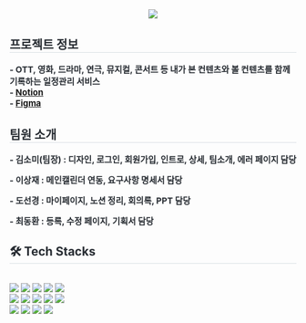 <div align= "center">
    <img src="https://capsule-render.vercel.app/api?type=cylinder&color=4a4b6d&height=120&text=Culture%20Log%20:%20문화생활%20기록%20서비스&animation=fadeIn&fontColor=ffffff&fontSize=40" />
    </div>
    <div style="text-align: left;"> 
    <h2 style="border-bottom: 1px solid #d8dee4; color: #282d33;"> 프로젝트 정보 </h2>  
    <div style="font-weight: 700; font-size: 15px; text-align: left; color: #282d33;">
    - OTT, 영화, 드라마, 연극, 뮤지컬, 콘서트 등 내가 본 컨텐츠와 볼 컨텐츠를 함께 기록하는 일정관리 서비스 </br>
    - <a href="https://alert-stomach-4e6.notion.site/Culture-Log-412423e6ea6440e9a564825e49ead871" terget="_blank">Notion</a><br/>
    - <a href="" terget="_blank">Figma</a>
    </div> 
    </div><div style="text-align: left;"> 
    <h2 style="border-bottom: 1px solid #d8dee4; color: #282d33;"> 팀원 소개 </h2>  
    <div style="font-weight: 700; font-size: 15px; text-align: left; color: #282d33;">
    <p>- 김소미(팀장) : 디자인, 로그인, 회원가입, 인트로, 상세, 팀소개, 에러 페이지 담당</p>
    <p>- 이상재 : 메인캘린더 연동, 요구사항 명세서 담당</p>
    <p>- 도선경 : 마이페이지, 노션 정리, 회의록, PPT 담당</p>
    <p>- 최동환 : 등록, 수정 페이지, 기획서 담당</p>
    </div> 
    </div>
    <div style="text-align: left;">
    <h2 style="border-bottom: 1px solid #d8dee4; color: #282d33;"> 🛠️ Tech Stacks </h2> <br> 
    <div style="margin: ; text-align: left;" "text-align: left;"> <img src="https://img.shields.io/badge/CSS3-1572B6?style=for-the-badge&logo=CSS3&logoColor=white">
          <img src="https://img.shields.io/badge/Eslint-4B32C3?style=for-the-badge&logo=Eslint&logoColor=white">
          <img src="https://img.shields.io/badge/Figma-F24E1E?style=for-the-badge&logo=Figma&logoColor=white">
          <img src="https://img.shields.io/badge/Firebase-FFCA28?style=for-the-badge&logo=Firebase&logoColor=white">
          <img src="https://img.shields.io/badge/Git-F05032?style=for-the-badge&logo=Git&logoColor=white">
          <br/><img src="https://img.shields.io/badge/Github-181717?style=for-the-badge&logo=Github&logoColor=white">
          <img src="https://img.shields.io/badge/HTML5-E34F26?style=for-the-badge&logo=HTML5&logoColor=white">
          <img src="https://img.shields.io/badge/Javascript-F7DF1E?style=for-the-badge&logo=Javascript&logoColor=white">
          <img src="https://img.shields.io/badge/Notion-000000?style=for-the-badge&logo=Notion&logoColor=white">
          <img src="https://img.shields.io/badge/Prettier-F7B93E?style=for-the-badge&logo=Prettier&logoColor=white">
          <br/><img src="https://img.shields.io/badge/React-61DAFB?style=for-the-badge&logo=React&logoColor=white">
          <img src="https://img.shields.io/badge/Sass-CC6699?style=for-the-badge&logo=Sass&logoColor=white">
          <img src="https://img.shields.io/badge/Slack-4A154B?style=for-the-badge&logo=Slack&logoColor=white">
          <img src="https://img.shields.io/badge/StyledComponents-DB7093?style=for-the-badge&logo=StyledComponents&logoColor=white">
          </div>
    </div>
    
